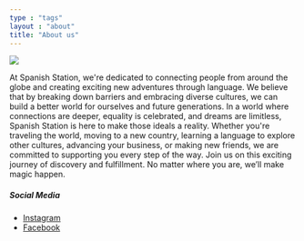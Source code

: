 ```yaml
---
type : "tags"
layout : "about"
title: "About us"
---
```


![](/img/hola.jpg)

At Spanish Station, we're dedicated to connecting people from around the globe and creating exciting new adventures through language. We believe that by breaking down barriers and embracing diverse cultures, we can build a better world for ourselves and future generations.
In a world where connections are deeper, equality is celebrated, and dreams are limitless, Spanish Station is here to make those ideals a reality. Whether you're traveling the world, moving to a new country, learning a language to explore other cultures, advancing your business, or making new friends, we are committed to supporting you every step of the way. Join us on this exciting journey of discovery and fulfillment. No matter where you are, we’ll make magic happen.

##### Social Media
- [Instagram](https://www.instagram.com/spanish.station)
- [Facebook](https://www.facebook.com/profile.php?id=100088050709420)

 

